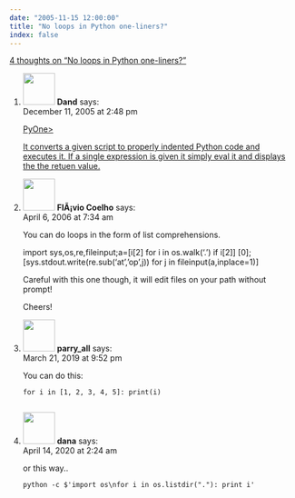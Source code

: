 ```yaml
---
date: "2005-11-15 12:00:00"
title: "No loops in Python one-liners?"
index: false
---
```


[4 thoughts on &ldquo;No loops in Python one-liners?&rdquo;](/lemire/blog/2005/11-15-no-loops-in-python-one-liners)

<ol class="comment-list">
<li id="comment-3436" class="comment even thread-even depth-1">
<div class="comment-author vcard">
<img alt src="https://secure.gravatar.com/avatar/9968da3ce53bbbbe4c8743a32f772390?s=56&#038;d=mm&#038;r=g" srcset="https://secure.gravatar.com/avatar/9968da3ce53bbbbe4c8743a32f772390?s=112&#038;d=mm&#038;r=g 2x" class="avatar avatar-56 photo" height="56" width="56" decoding="async" /> <b class="fn">Dand</b> <span class="says">says:</span> </div>
<div class="comment-metadata"><time datetime="2005-12-11T14:48:55+00:00">December 11, 2005 at 2:48 pm</time></a> </div>
<div class="comment-content">
<p><a href="http://www.unixuser.org/~euske/pyone/" rel="nofollow">PyOne&gt;</p>
<p>It converts a given script to properly indented Python code and executes it. If a single expression is given it simply eval it and displays the the retuen value.</a></p>
</div>
</li>
<li id="comment-3867" class="comment odd alt thread-odd thread-alt depth-1">
<div class="comment-author vcard">
<img alt src="https://secure.gravatar.com/avatar/?s=56&#038;d=mm&#038;r=g" srcset="https://secure.gravatar.com/avatar/?s=112&#038;d=mm&#038;r=g 2x" class="avatar avatar-56 photo avatar-default" height="56" width="56" decoding="async" /> <b class="fn">FlÃ¡vio Coelho</b> <span class="says">says:</span> </div>
<div class="comment-metadata"><time datetime="2006-04-06T07:34:26+00:00">April 6, 2006 at 7:34 am</time></a> </div>
<div class="comment-content">
<p>You can do loops in the form of list comprehensions.</p>
<p>import sys,os,re,fileinput;a=[i[2] for i in os.walk(&lsquo;.&rsquo;) if i[2]] [0];[sys.stdout.write(re.sub(&lsquo;at&rsquo;,&rsquo;op&rsquo;,j)) for j in fileinput(a,inplace=1)]</p>
<p>Careful with this one though, it will edit files on your path without prompt!</p>
<p>Cheers!</p>
</div>
</li>
<li id="comment-396549" class="comment even thread-even depth-1">
<div class="comment-author vcard">
<img alt src="https://secure.gravatar.com/avatar/87c37555ef88333ebf714abb63734876?s=56&#038;d=mm&#038;r=g" srcset="https://secure.gravatar.com/avatar/87c37555ef88333ebf714abb63734876?s=112&#038;d=mm&#038;r=g 2x" class="avatar avatar-56 photo" height="56" width="56" loading="lazy" decoding="async" /> <b class="fn">parry_all</b> <span class="says">says:</span> </div>
<div class="comment-metadata"><time datetime="2019-03-21T21:52:32+00:00">March 21, 2019 at 9:52 pm</time></a> </div>
<div class="comment-content">
<p>You can do this:</p>
<p><code>for i in [1, 2, 3, 4, 5]: print(i)<br/>
</code></p>
</div>
</li>
<li id="comment-501110" class="comment odd alt thread-odd thread-alt depth-1">
<div class="comment-author vcard">
<img alt src="https://secure.gravatar.com/avatar/b713d76a68338e1a1d00ad0045c8717f?s=56&#038;d=mm&#038;r=g" srcset="https://secure.gravatar.com/avatar/b713d76a68338e1a1d00ad0045c8717f?s=112&#038;d=mm&#038;r=g 2x" class="avatar avatar-56 photo" height="56" width="56" loading="lazy" decoding="async" /> <b class="fn">dana</b> <span class="says">says:</span> </div>
<div class="comment-metadata"><time datetime="2020-04-14T02:24:03+00:00">April 14, 2020 at 2:24 am</time></a> </div>
<div class="comment-content">
<p>or this way..</p>
<p><code>python -c $'import os\nfor i in os.listdir("."): print i'<br/>
</code></p>
</div>
</li>
</ol>
